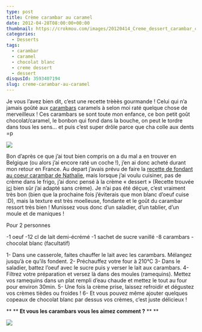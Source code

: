 ```yaml
---
type: post
title: Crème carambar au caramel
date: 2012-04-28T08:00:00+00:00
thumbnail: https://crokmou.com/images/20120414_Creme_dessert_carambar_caramel_0028.jpg
categories:
  - Desserts
tags:
  - carambar
  - caramel
  - chocolat blanc
  - creme dessert
  - dessert
disqusId: 3593407194
slug: creme-carambar-au-caramel
---
```


Je vous l’avez bien dit, c’est une recette trèèès gourmande ! Celui qui n’a jamais goûté aux [carambars](http://www.carambar.fr/) caramels à selon moi raté quelque chose de merveilleux ! Ces carambars se sont toute mon enfance, ce bon petit goût chocolat/caramel, le bonbon qui fond dans la bouche, on peut le tordre dans tous les sens… et puis c’est super drôle parce que cha colle aux dents =p

[![](http://3.bp.blogspot.com/-jaiqrYz5TLo/T5mYKYnO-KI/AAAAAAAACJs/uZ1HxEvcKzE/s200/bonbons-carambar-caramel-130g.jpg)](http://3.bp.blogspot.com/-jaiqrYz5TLo/T5mYKYnO-KI/AAAAAAAACJs/uZ1HxEvcKzE/s1600/bonbons-carambar-caramel-130g.jpg)

Bon d’après ce que j’ai tout bien compris on a du mal a en trouver en Belgique (ou alors j’ai encore raté un coche !), j’en ai donc acheté durant mon retour en France. Au depart j’avais prévu de faire la [recette de fondant au coeur carambar de Nathalie](http://www.lacuisinedenathalie.com/article-fondant-au-chocolat-noir-coeur-carambars-recette-facile-102399906.html), mais lorsque j’ai voulu cuisiner, pas de crème dans le frigo, j’ai donc pensé à la crème « dessert » (Recette trouvée [ici](http://www.750g.com/fiche_de_cuisine_complete.htm?recettes_id=16478) bien sûr j’ai adapté sans crème). Je n’ai pas été déçue, c’est vraiment très bon (bien que la prochaine fois j’éviterais que mon blanc d’oeuf cuise :D), mais la texture est très moelleuse, fondante et le goût du carambar ressort très bien ! Munissez vous donc d’un saladier, d’un tablier, d’un moule et de maniques !

Pour 2 personnes

-1 oeuf
-12 cl de lait demi-écrémé
-1 sachet de sucre vanillé
-8 carambars
-chocolat blanc (facultatif)

1- Dans une casserole, faites chauffer le lait avec les carambars. Mélangez jusqu’à ce qu’ils fondent.
2- Préchauffez votre four à 210°C
3- Dans le saladier, battez l’oeuf avec le sucre puis y verser le lait aux carambars.
4- Filtrez votre préparation et versez là dans des moules (ramequins). Mettez vos ramequins dans un plat rempli d’eau chaude et mettez le tout au four pour environ 30min.
5- Une fois la crème prise, laissez refroidir et dégustez vos crèmes tièdes ou froides !
6- Et vous pouvez même ajouter quelques copeaux de chocolat blanc par dessus vos crèmes, c’est juste délicieux !

** ** **Et vous les carambars vous les aimez comment ?** ** **

[![](http://3.bp.blogspot.com/-qEhJIelQKi4/T5mXlCoK-aI/AAAAAAAACJk/vbHU84NmR9M/s1600/panda+content+qui+chante+Hellogif.gif)](http://3.bp.blogspot.com/-qEhJIelQKi4/T5mXlCoK-aI/AAAAAAAACJk/vbHU84NmR9M/s1600/panda+content+qui+chante+Hellogif.gif)